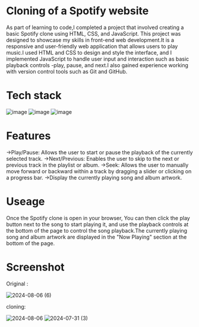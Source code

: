 # Cloning of a Spotify website
As part of learning to code,I completed a project that involved creating a basic Spotify clone using HTML, CSS, and JavaScript. This project was designed to showcase my skills in front-end web development.It is a responsive and user-friendly web application that allows users to play music.I used HTML and CSS to design and style the interface, and I implemented JavaScript to handle user input and interaction such as basic playback controls -play, pause, and next.I also gained experience working with version control tools such as Git and GitHub.

# Tech stack
![image](https://github.com/user-attachments/assets/9fd25e3a-40da-4112-9957-e7d0cc88a43a)   ![image](https://github.com/user-attachments/assets/68d98a8b-b141-4718-ba0d-62480deada5f)  ![image](https://github.com/user-attachments/assets/580138ef-952f-4308-96bd-c056d4e2a288)

# Features
->Play/Pause: Allows the user to start or pause the playback of the currently selected track.
->Next/Previous: Enables the user to skip to the next or previous track in the playlist or album.
->Seek: Allows the user to manually move forward or backward within a track by dragging a slider or clicking on a progress bar.
->Display the currently playing song and album artwork.

# Useage
Once the Spotify clone is open in your browser, You can then click the play button next to the song to start playing it, and use the playback controls at the bottom of the page to control the song playback.The currently playing song and album artwork are displayed in the "Now Playing" section at the bottom of the page.

# Screenshot
Original :

![2024-08-06 (6)](https://github.com/user-attachments/assets/a94f1a72-9ba1-4aee-bd71-add94e61e03c)

cloning:

![2024-08-06](https://github.com/user-attachments/assets/eb753561-a973-47cc-9fbd-c271311f8ecf)  ![2024-07-31 (3)](https://github.com/user-attachments/assets/d6079152-fa03-41b1-b579-26f340764389)

